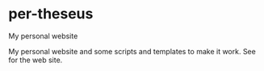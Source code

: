 # per-theseus
My personal website

My personal website and some scripts and templates to make it work. See [](http://theseus.dk/per) for the web site.
